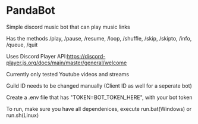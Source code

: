 # PandaBot

Simple discord music bot that can play music links

Has the methods /play, /pause, /resume, /loop, /shuffle, /skip, /skipto, /info, /queue, /quit

Uses Discord Player API:https://discord-player.js.org/docs/main/master/general/welcome

Currently only tested Youtube videos and streams

Guild ID needs to be changed manually (Client ID as well for a seperate bot)

Create a .env file that has "TOKEN=BOT_TOKEN_HERE", with your bot token

To run, make sure you have all dependenices, execute run.bat(Windows) or run.sh(Linux)
